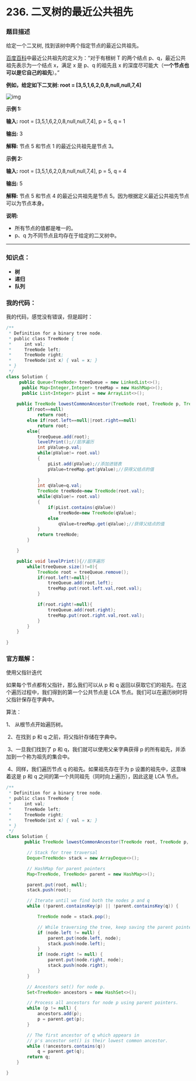# 236. 二叉树的最近公共祖先

### 题目描述

给定一个二叉树, 找到该树中两个指定节点的最近公共祖先。

[百度百科](https://baike.baidu.com/item/最近公共祖先/8918834?fr=aladdin)中最近公共祖先的定义为：“对于有根树 T 的两个结点 p、q，最近公共祖先表示为一个结点 x，满足 x 是 p、q 的祖先且 x 的深度尽可能大（**一个节点也可以是它自己的祖先**）。”

**例如，给定如下二叉树: root = [3,5,1,6,2,0,8,null,null,7,4]**

![img](C:/Users/hhh%E6%9D%8E%E5%85%88%E7%94%9F/AppData/Local/YNote/data/qq685976DB90877DC5CC5F8EDA0855B7CF/13e55e37d73c42b984ed626a069c7c56/binarytree.png)

**示例 1:**

**输入:** root = [3,5,1,6,2,0,8,null,null,7,4], p = 5, q = 1 

**输出:** 3

 **解释:** 节点 5 和节点 1 的最近公共祖先是节点 3。 



**示例 2:**

**输入:** root = [3,5,1,6,2,0,8,null,null,7,4], p = 5, q = 4

 **输出:** 5

 **解释:** 节点 5 和节点 4 的最近公共祖先是节点 5。因为根据定义最近公共祖先节点可以为节点本身。 

 **说明:**

- 所有节点的值都是唯一的。
- p、q 为不同节点且均存在于给定的二叉树中。

------

### 知识点：

- **树**
- **递归**
- **队列**

### 我的代码：

我的代码，感觉没有错误，但是超时：

```java
/**
 * Definition for a binary tree node.
 * public class TreeNode {
 *     int val;
 *     TreeNode left;
 *     TreeNode right;
 *     TreeNode(int x) { val = x; }
 * }
 */
class Solution {
     public Queue<TreeNode> treeQueue = new LinkedList<>();
      public Map<Integer,Integer> treeMap = new HashMap<>();
      public List<Integer> pList = new ArrayList<>();
 
    public TreeNode lowestCommonAncestor(TreeNode root, TreeNode p, TreeNode q) {
        if(root==null)
            return root;
        else if(root.left==null||root.right==null)
            return root;
        else{
            treeQueue.add(root);
            levelPrint();//层序遍历
            int pValue=p.val;
            while(pValue!= root.val)
            {
                pList.add(pValue);//添加进链表
                pValue=treeMap.get(pValue);//获得父结点的值
              
            }
            int qValue=q.val;
            TreeNode treeNode=new TreeNode(root.val);
            while(qValue!= root.val)
            {
                if(pList.contains(qValue))
                    treeNode=new TreeNode(qValue);
                else
                    qValue=treeMap.get(qValue);//获得父结点的值
            }
            return treeNode;
        }

    }

    public void levelPrint(){//层序遍历  
        while(treeQueue.size()!=0){
            TreeNode root = treeQueue.remove();
            if(root.left!=null){
                treeQueue.add(root.left);
                treeMap.put(root.left.val,root.val);
            }

            if(root.right!=null){
                treeQueue.add(root.right);
                treeMap.put(root.right.val,root.val);
            }
        }
    }
    
}
```



### **官方题解：**

使用父指针迭代

如果每个节点都有父指针，那么我们可以从 p 和 q 返回以获取它们的祖先。在这个遍历过程中，我们得到的第一个公共节点是 LCA 节点。我们可以在遍历树时将父指针保存在字典中。

算法：

   1、 从根节点开始遍历树。

​    2、在找到 p 和 q 之前，将父指针存储在字典中。

​    3、一旦我们找到了 p 和 q，我们就可以使用父亲字典获得 p 的所有祖先，并添加到一个称为祖先的集合中。

​    4、同样，我们遍历节点 q 的祖先。如果祖先存在于为 p 设置的祖先中，这意味着这是 p 和 q 之间的第一个共同祖先（同时向上遍历），因此这是 LCA 节点。



```java
/**
 * Definition for a binary tree node.
 * public class TreeNode {
 *     int val;
 *     TreeNode left;
 *     TreeNode right;
 *     TreeNode(int x) { val = x; }
 * }
 */
class Solution {
       public TreeNode lowestCommonAncestor(TreeNode root, TreeNode p, TreeNode q) {

        // Stack for tree traversal
        Deque<TreeNode> stack = new ArrayDeque<>();

        // HashMap for parent pointers
        Map<TreeNode, TreeNode> parent = new HashMap<>();

        parent.put(root, null);
        stack.push(root);

        // Iterate until we find both the nodes p and q
        while (!parent.containsKey(p) || !parent.containsKey(q)) {

            TreeNode node = stack.pop();

            // While traversing the tree, keep saving the parent pointers.
            if (node.left != null) {
                parent.put(node.left, node);
                stack.push(node.left);
            }
            if (node.right != null) {
                parent.put(node.right, node);
                stack.push(node.right);
            }
        }

        // Ancestors set() for node p.
        Set<TreeNode> ancestors = new HashSet<>();

        // Process all ancestors for node p using parent pointers.
        while (p != null) {
            ancestors.add(p);
            p = parent.get(p);
        }

        // The first ancestor of q which appears in
        // p's ancestor set() is their lowest common ancestor.
        while (!ancestors.contains(q))
            q = parent.get(q);
        return q;
    }

}
```

